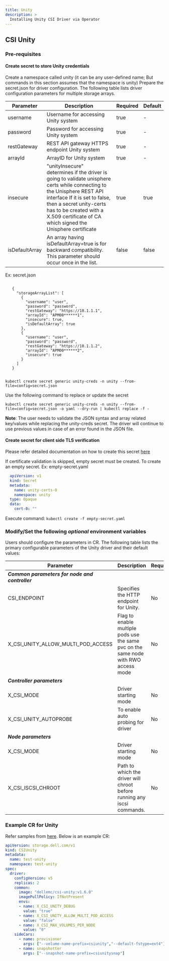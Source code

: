 ```yaml
---
title: Unity
description: >
  Installing Unity CSI Driver via Operator
---
```




## CSI Unity
### Pre-requisites
#### Create secret to store Unity credentials
Create a namespace called unity (it can be any user-defined name; But commands in this section assumes that the namespace is unity)
Prepare the secret.json for driver configuration.
The following table lists driver configuration parameters for multiple storage arrays.

| Parameter | Description | Required | Default |
| --------- | ----------- | -------- |-------- |
| username | Username for accessing Unity system  | true | - |
| password | Password for accessing Unity system  | true | - |
| restGateway | REST API gateway HTTPS endpoint Unity system| true | - |
| arrayId | ArrayID for Unity system | true | - |
| insecure | "unityInsecure" determines if the driver is going to validate unisphere certs while connecting to the Unisphere REST API interface If it is set to false, then a secret unity-certs has to be created with a X.509 certificate of CA which signed the Unisphere certificate | true | true |
| isDefaultArray | An array having isDefaultArray=true is for backward compatibility. This parameter should occur once in the list. | false | false |

Ex: secret.json

```json5

   {
     "storageArrayList": [
       {
         "username": "user",
         "password": "password",
         "restGateway": "https://10.1.1.1",
         "arrayId": "APM00******1",
         "insecure": true,
         "isDefaultArray": true
       },
       {
         "username": "user",
         "password": "password",
         "restGateway": "https://10.1.1.2",
         "arrayId": "APM00******2",
         "insecure": true
       }
     ]
   }
  
```

`kubectl create secret generic unity-creds -n unity --from-file=config=secret.json`

Use the following command to replace or update the secret

`kubectl create secret generic unity-creds -n unity --from-file=config=secret.json -o yaml --dry-run | kubectl replace -f -`

**Note**: The user needs to validate the JSON syntax and array related key/values while replacing the unity-creds secret.
The driver will continue to use previous values in case of an error found in the JSON file.

#### Create secret for client side TLS verification

Please refer detailed documentation on how to create this secret [here](../../helm/unity/#certificate-validation-for-unisphere-rest-api-calls)

If certificate validation is skipped, empty secret must be created. To create an empty secret. Ex: empty-secret.yaml

```yaml
  apiVersion: v1
  kind: Secret
  metadata:
    name: unity-certs-0
    namespace: unity
  type: Opaque
  data:
    cert-0: ""
```
Execute command: ```kubectl create -f empty-secret.yaml```


### Modify/Set the following *optional* environment variables

Users should configure the parameters in CR. The following table lists the primary configurable parameters of the Unity driver and their default values:

   | Parameter                                       | Description                                                  | Required | Default               |
   | ----------------------------------------------- | ------------------------------------------------------------ | -------- | --------------------- |
   | ***Common parameters for node and controller*** |                                                              |          |                       |
   | CSI_ENDPOINT                                    | Specifies the HTTP endpoint for Unity.                       | No       | /var/run/csi/csi.sock |
   | X_CSI_UNITY_ALLOW_MULTI_POD_ACCESS | Flag to enable multiple pods use the same pvc on the same node with RWO access mode | No | false |
   | ***Controller parameters***                     |                                                              |          |                       |
   | X_CSI_MODE                                      | Driver starting mode                                         | No       | controller            |
   | X_CSI_UNITY_AUTOPROBE                           | To enable auto probing for driver                            | No       | true                  |
   | ***Node parameters***                           |                                                              |          |                       |
   | X_CSI_MODE                                      | Driver starting mode                                         | No       | node                  |
   | X_CSI_ISCSI_CHROOT                              | Path to which the driver will chroot before running any iscsi commands. | No       | /noderoot             |

### Example CR for Unity
Refer samples from [here](https://github.com/dell/dell-csi-operator/tree/master/samples). Below is an example CR:
```yaml
apiVersion: storage.dell.com/v1
kind: CSIUnity
metadata:
  name: test-unity
  namespace: test-unity
spec:
  driver:
    configVersion: v5
    replicas: 2
    common:
      image: "dellemc/csi-unity:v1.6.0"
      imagePullPolicy: IfNotPresent
      envs:
      - name: X_CSI_UNITY_DEBUG
        value: "true"
      - name: X_CSI_UNITY_ALLOW_MULTI_POD_ACCESS
        value: "false"
      - name: X_CSI_MAX_VOLUMES_PER_NODE
        value: "0"
    sideCars:
      - name: provisioner
        args: ["--volume-name-prefix=csiunity","--default-fstype=ext4"]
      - name: snapshotter
        args: ["--snapshot-name-prefix=csiunitysnap"]
```

